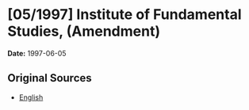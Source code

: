 # [05/1997] Institute of Fundamental Studies, (Amendment)

**Date:** 1997-06-05

## Original Sources

- [English](https://documents.gov.lk/view/acts/1997/6/05-1997_E.pdf)
